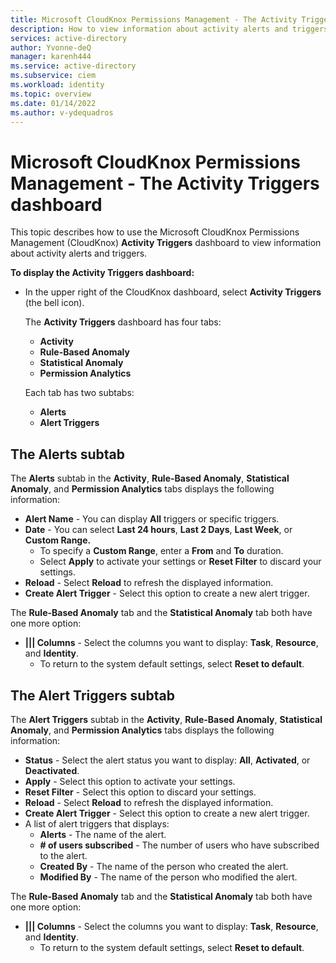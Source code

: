 ```yaml
---
title: Microsoft CloudKnox Permissions Management - The Activity Triggers dashboard
description: How to view information about activity alerts and triggers in the Activity Triggers dashboard in Microsoft CloudKnox Permissions Management.
services: active-directory
author: Yvonne-deQ
manager: karenh444
ms.service: active-directory
ms.subservice: ciem
ms.workload: identity
ms.topic: overview
ms.date: 01/14/2022
ms.author: v-ydequadros
---
```


# Microsoft CloudKnox Permissions Management - The Activity Triggers dashboard

This topic describes how to use the Microsoft CloudKnox Permissions Management (CloudKnox) **Activity Triggers** dashboard to view information about activity alerts and triggers.

**To display the Activity Triggers dashboard:**

- In the upper right of the CloudKnox dashboard, select **Activity Triggers** (the bell icon).

    The **Activity Triggers** dashboard has four tabs:

    - **Activity**
    - **Rule-Based Anomaly**
    - **Statistical Anomaly**
    - **Permission Analytics**

    Each tab has two subtabs:

    - **Alerts**
    - **Alert Triggers**

## The Alerts subtab

The **Alerts** subtab in the **Activity**, **Rule-Based Anomaly**, **Statistical Anomaly**, and **Permission Analytics** tabs displays the following information:

- **Alert Name** - You can display **All** triggers or specific triggers.
- **Date** - You can select **Last 24 hours**, **Last 2 Days**, **Last Week**, or **Custom Range.**
    - To specify a **Custom Range**, enter a **From** and **To** duration.
    - Select **Apply** to activate your settings or **Reset Filter** to discard your settings.
- **Reload** - Select **Reload** to refresh the displayed information.  
- **Create Alert Trigger** - Select this option to create a new alert trigger. 
    <!---Add link - For more information, see Create a new alert trigger.--->

The **Rule-Based Anomaly** tab and the **Statistical Anomaly** tab both have one more option:

- **||| Columns** - Select the columns you want to display: **Task**, **Resource**, and **Identity**.
    - To return to the system default settings, select **Reset to default**.

## The Alert Triggers subtab

The **Alert Triggers** subtab in the **Activity**, **Rule-Based Anomaly**, **Statistical Anomaly**, and **Permission Analytics** tabs displays the following information:

- **Status** - Select the alert status you want to display: **All**, **Activated**, or **Deactivated**.
- **Apply** - Select this option to activate your settings. 
- **Reset Filter** - Select this option to discard your settings.
- **Reload** - Select **Reload** to refresh the displayed information.  
- **Create Alert Trigger** - Select this option to create a new alert trigger. 
    <!---Add link - For more information, see Create a new alert trigger.--->
- A list of alert triggers that displays:
    - **Alerts** - The name of the alert.
    - **# of users subscribed** - The number of users who have subscribed to the alert.
    - **Created By** - The name of the person who created the alert.
    - **Modified By** - The name of the person who modified the alert.


The **Rule-Based Anomaly** tab and the **Statistical Anomaly** tab both have one more option:

- **||| Columns** - Select the columns you want to display: **Task**, **Resource**, and **Identity**.
    - To return to the system default settings, select **Reset to default**.




<!---## Next steps--->